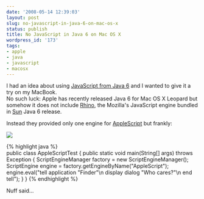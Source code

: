 ```yaml
---
date: '2008-05-14 12:39:03'
layout: post
slug: no-javascript-in-java-6-on-mac-os-x
status: publish
title: No JavaScript in Java 6 on Mac OS X
wordpress_id: '173'
tags:
- apple
- java
- javascript
- macosx
---
```


I had an idea about using [JavaScript from Java 6][javascript-in-java6] and I wanted to give it a try on my MacBook.    
No such luck: Apple has recently released Java 6 for Mac OS X Leopard but somehow it does not include [Rhino][rhino], the Mozilla's JavaScript engine bundled in [Sun][sun] Java 6 release.

Instead they provided only one engine for [AppleScript][applescript] but frankly:

![](http://jmesnil.net/weblog/wp-content/uploads/2008/07/whocares1-300x122.png)


{% highlight java %}    
    public class AppleScriptTest {
        public static void main(String[] args) throws Exception {
            ScriptEngineManager factory = new ScriptEngineManager();
            ScriptEngine engine = factory.getEngineByName("AppleScript");
            engine.eval("tell application \"Finder\"\n display dialog \"Who cares?\"\n end tell");
        }
    }
{% endhighlight %}    
    



Nuff said...

[rhino]: http://www.mozilla.org/rhino/
[javascript-in-java6]: http://java.sun.com/javase/6/docs/technotes/guides/scripting/programmer_guide/index.html
[applescript]: http://www.apple.com/applescript/
[sun]: http://java.sun.com
